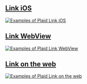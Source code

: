 ## [Link iOS](ios)

[![Examples of Plaid Link iOS](/ios/docs/images/link-ios-citi.jpg)](ios)

## [Link WebView](webviews)

[![Examples of Plaid Link WebView](https://plaid.com/images/docs/link-webview-screenshot.png)](webviews)

## [Link on the web](web)

[![Examples of Plaid Link on the web](https://blog.plaid.com/assets/csa_lineup.png)](web)

